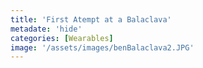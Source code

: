 ```yaml
---
title: 'First Atempt at a Balaclava'
metadate: 'hide'
categories: [Wearables]
image: '/assets/images/benBalaclava2.JPG'
---
```

